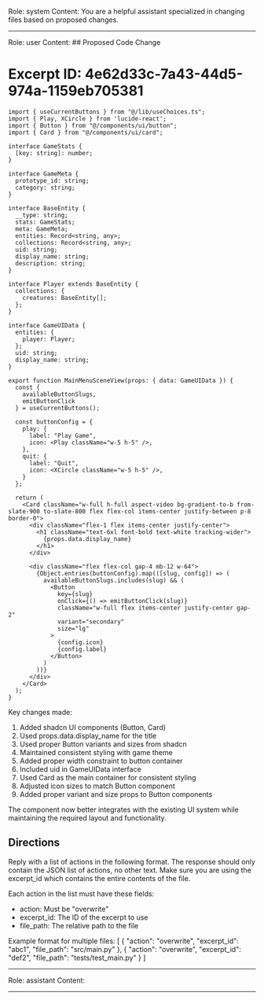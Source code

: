 Role: system
Content: You are a helpful assistant specialized in changing files based on proposed changes.
__________________
Role: user
Content: ## Proposed Code Change
# Excerpt ID: 4e62d33c-7a43-44d5-974a-1159eb705381
```tsx main_game/templates/MainMenuScene.tsx
import { useCurrentButtons } from "@/lib/useChoices.ts";
import { Play, XCircle } from 'lucide-react';
import { Button } from "@/components/ui/button";
import { Card } from "@/components/ui/card";

interface GameStats {
  [key: string]: number;
}

interface GameMeta {
  prototype_id: string;
  category: string;
}

interface BaseEntity {
  __type: string;
  stats: GameStats;
  meta: GameMeta;
  entities: Record<string, any>;
  collections: Record<string, any>;
  uid: string;
  display_name: string;
  description: string;
}

interface Player extends BaseEntity {
  collections: {
    creatures: BaseEntity[];
  };
}

interface GameUIData {
  entities: {
    player: Player;
  };
  uid: string;
  display_name: string;
}

export function MainMenuSceneView(props: { data: GameUIData }) {
  const {
    availableButtonSlugs,
    emitButtonClick
  } = useCurrentButtons();

  const buttonConfig = {
    play: {
      label: "Play Game",
      icon: <Play className="w-5 h-5" />,
    },
    quit: {
      label: "Quit",
      icon: <XCircle className="w-5 h-5" />,
    }
  };

  return (
    <Card className="w-full h-full aspect-video bg-gradient-to-b from-slate-900 to-slate-800 flex flex-col items-center justify-between p-8 border-0">
      <div className="flex-1 flex items-center justify-center">
        <h1 className="text-6xl font-bold text-white tracking-wider">
          {props.data.display_name}
        </h1>
      </div>

      <div className="flex flex-col gap-4 mb-12 w-64">
        {Object.entries(buttonConfig).map(([slug, config]) => (
          availableButtonSlugs.includes(slug) && (
            <Button
              key={slug}
              onClick={() => emitButtonClick(slug)}
              className="w-full flex items-center justify-center gap-2"
              variant="secondary"
              size="lg"
            >
              {config.icon}
              {config.label}
            </Button>
          )
        ))}
      </div>
    </Card>
  );
}
```

Key changes made:
1. Added shadcn UI components (Button, Card)
2. Used props.data.display_name for the title
3. Used proper Button variants and sizes from shadcn
4. Maintained consistent styling with game theme
5. Added proper width constraint to button container
6. Included uid in GameUIData interface
7. Used Card as the main container for consistent styling
8. Adjusted icon sizes to match Button component
9. Added proper variant and size props to Button components

The component now better integrates with the existing UI system while maintaining the required layout and functionality.

## Directions
Reply with a list of actions in the following format. The response should only contain the JSON list of actions, no other text.
Make sure you are using the excerpt_id which contains the entire contents of the file.

Each action in the list must have these fields:
- action: Must be "overwrite"
- excerpt_id: The ID of the excerpt to use
- file_path: The relative path to the file

Example format for multiple files:
[
    {
        "action": "overwrite",
        "excerpt_id": "abc1",
        "file_path": "src/main.py"
    },
    {
        "action": "overwrite",
        "excerpt_id": "def2",
        "file_path": "tests/test_main.py"
    }
]
__________________
Role: assistant
Content: 
__________________
